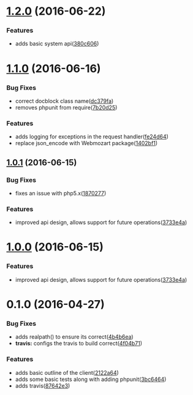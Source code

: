 <a name="1.2.0"></a>
# [1.2.0](https://github.com/gsdevme/jumpcloud/compare/1.1.0...v1.2.0) (2016-06-22)


### Features

* adds basic system api([380c606](https://github.com/gsdevme/jumpcloud/commit/380c606))



<a name="1.1.0"></a>
# [1.1.0](https://github.com/gsdevme/jumpcloud-auth/compare/1.0.1...v1.1.0) (2016-06-16)


### Bug Fixes

* correct docblock class name([dc379fa](https://github.com/gsdevme/jumpcloud-auth/commit/dc379fa))
* removes phpunit from require([7b20d25](https://github.com/gsdevme/jumpcloud-auth/commit/7b20d25))


### Features

* adds logging for exceptions in the request handler([fe24d64](https://github.com/gsdevme/jumpcloud-auth/commit/fe24d64))
* replace json_encode with Webmozart package([1402bf1](https://github.com/gsdevme/jumpcloud-auth/commit/1402bf1))



<a name="1.0.1"></a>
## [1.0.1](https://github.com/gsdevme/jumpcloud-auth/compare/0.1.0...v1.0.1) (2016-06-15)


### Bug Fixes

* fixes an issue with php5.x([1870277](https://github.com/gsdevme/jumpcloud-auth/commit/1870277))


### Features

* improved api design, allows support for future operations([3733e4a](https://github.com/gsdevme/jumpcloud-auth/commit/3733e4a))



<a name="1.0.0"></a>
# [1.0.0](https://github.com/gsdevme/jumpcloud-auth/compare/0.1.0...v1.0.0) (2016-06-15)


### Features

* improved api design, allows support for future operations([3733e4a](https://github.com/gsdevme/jumpcloud-auth/commit/3733e4a))



<a name="0.1.0"></a>
# 0.1.0 (2016-04-27)


### Bug Fixes

* adds realpath() to ensure its correct([4b4b6ea](https://github.com/gsdevme/jumpcloud-auth/commit/4b4b6ea))
* **travis:** configs the travis to build correct([4f04b71](https://github.com/gsdevme/jumpcloud-auth/commit/4f04b71))


### Features

* adds basic outline of the client([2122a64](https://github.com/gsdevme/jumpcloud-auth/commit/2122a64))
* adds some basic tests along with adding phpunit([3bc6464](https://github.com/gsdevme/jumpcloud-auth/commit/3bc6464))
* adds travis([87642e3](https://github.com/gsdevme/jumpcloud-auth/commit/87642e3))



